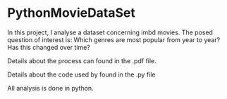 # PythonMovieDataSet

In this project, I analyse a dataset concerning imbd movies.  The posed question of interest is:
Which genres are most popular from year to year?  Has this changed over time?

Details about the process can found in the .pdf file.

Details about the code used by found in the .py file

All analysis is done in python.
